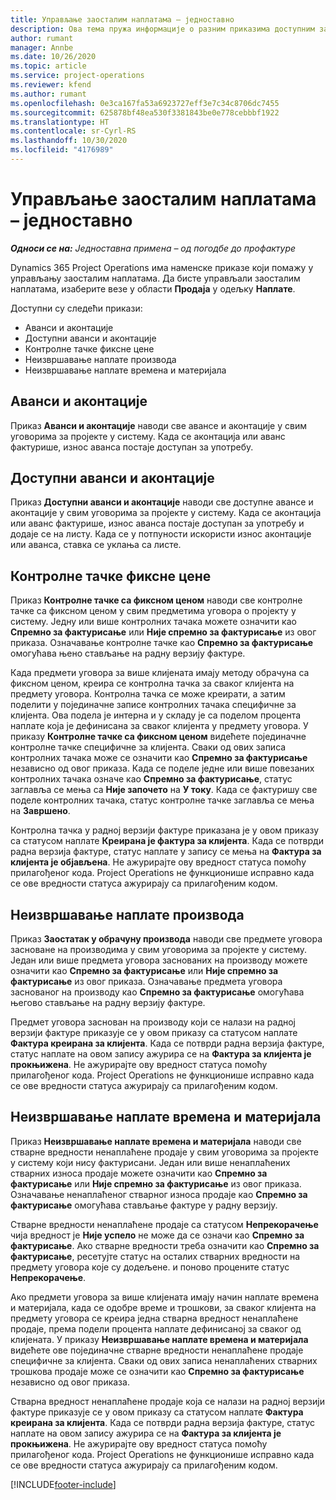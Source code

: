 ```yaml
---
title: Управљање заосталим наплатама – једноставно
description: Ова тема пружа информације о разним приказима доступним за коришћење приликом управљања заосталим наплатама.
author: rumant
manager: Annbe
ms.date: 10/26/2020
ms.topic: article
ms.service: project-operations
ms.reviewer: kfend
ms.author: rumant
ms.openlocfilehash: 0e3ca167fa53a6923727eff3e7c34c8706dc7455
ms.sourcegitcommit: 625878bf48ea530f3381843be0e778cebbbf1922
ms.translationtype: HT
ms.contentlocale: sr-Cyrl-RS
ms.lasthandoff: 10/30/2020
ms.locfileid: "4176989"
---
```

# <a name="manage-the-billing-backlog---lite"></a>Управљање заосталим наплатама – једноставно

_**Односи се на:** Једноставна примена – од погодбе до профактуре_

Dynamics 365 Project Operations има наменске приказе који помажу у управљању заосталим наплатама. Да бисте управљали заосталим наплатама, изаберите везе у области **Продаја** у одељку **Наплате**. 

Доступни су следећи прикази:

- Аванси и аконтације
- Доступни аванси и аконтације
- Контролне тачке фиксне цене
- Неизвршавање наплате производа
- Неизвршавање наплате времена и материјала

## <a name="retainers-and-advances"></a>Аванси и аконтације

Приказ **Аванси и аконтације** наводи све авансе и аконтације у свим уговорима за пројекте у систему. Када се аконтација или аванс фактурише, износ аванса постаје доступан за употребу.

## <a name="available-retainers-and-advances"></a>Доступни аванси и аконтације

Приказ **Доступни аванси и аконтације** наводи све доступне авансе и аконтације у свим уговорима за пројекте у систему. Када се аконтација или аванс фактурише, износ аванса постаје доступан за употребу и додаје се на листу. Када се у потпуности искористи износ аконтације или аванса, ставка се уклања са листе.

## <a name="fixed-price-milestones"></a>Контролне тачке фиксне цене

Приказ **Контролне тачке са фиксном ценом** наводи све контролне тачке са фиксном ценом у свим предметима уговора о пројекту у систему. Једну или више контролних тачака можете означити као **Спремно за фактурисање** или **Није спремно за фактурисање** из овог приказа. Означавање контролне тачке као **Спремно за фактурисање** омогућава њено стављање на радну верзију фактуре.

Када предмети уговора за више клијената имају методу обрачуна са фиксном ценом, креира се контролна тачка за сваког клијента на предмету уговора. Контролна тачка се може креирати, а затим поделити у појединачне записе контролних тачака специфичне за клијента. Ова подела је интерна и у складу је са поделом процента наплате која је дефинисана за сваког клијента у предмету уговора. У приказу **Контролне тачке са фиксном ценом** видећете појединачне контролне тачке специфичне за клијента. Сваки од ових записа контролних тачака може се означити као **Спремно за фактурисање** независно од овог приказа. Када се поделе једне или више повезаних контролних тачака означе као **Спремно за фактурисање**, статус заглавља се мења са **Није започето** на **У току**. Када се фактуришу све поделе контролних тачака, статус контролне тачке заглавља се мења на **Завршено**.

Контролна тачка у радној верзији фактуре приказана је у овом приказу са статусом наплате **Креирана је фактура за клијента**. Када се потврди радна верзија фактуре, статус наплате у запису се мења на **Фактура за клијента је објављена**. Не ажурирајте ову вредност статуса помоћу прилагођеног кода. Project Operations не функционише исправно када се ове вредности статуса ажурирају са прилагођеним кодом.

## <a name="product-billing-backlog"></a>Неизвршавање наплате производа

Приказ **Заостатак у обрачуну производа** наводи све предмете уговора засноване на производима у свим уговорима за пројекте у систему. Један или више предмета уговора заснованих на производу можете означити као **Спремно за фактурисање** или **Није спремно за фактурисање** из овог приказа. Означавање предмета уговора заснованог на производу као **Спремно за фактурисање** омогућава његово стављање на радну верзију фактуре.

Предмет уговора заснован на производу који се налази на радној верзији фактуре приказује се у овом приказу са статусом наплате **Фактура креирана за клијента**. Када се потврди радна верзија фактуре, статус наплате на овом запису ажурира се на **Фактура за клијента је прокњижена**. Не ажурирајте ову вредност статуса помоћу прилагођеног кода. Project Operations не функционише исправно када се ове вредности статуса ажурирају са прилагођеним кодом.

## <a name="time-and-material-billing-backlog"></a>Неизвршавање наплате времена и материјала

Приказ **Неизвршавање наплате времена и материјала** наводи све стварне вредности ненаплаћене продаје у свим уговорима за пројекте у систему који нису фактурисани. Један или више ненаплаћених стварних износа продаје можете означити као **Спремно за фактурисање** или **Није спремно за фактурисање** из овог приказа. Означавање ненаплаћеног стварног износа продаје као **Спремно за фактурисање** омогућава стављање фактуре у радну верзију.

Стварне вредности ненаплаћене продаје са статусом **Непрекорачење** чија вредност је **Није успело** не може да се означи као **Спремно за фактурисање**. Ако стварне вредности треба означити као **Спремно за фактурисање**, ресетујте статус на осталих стварних вредности на предмету уговора које су додељене. и поново процените статус **Непрекорачење**.

Ако предмети уговора за више клијената имају начин наплате времена и материјала, када се одобре време и трошкови, за сваког клијента на предмету уговора се креира једна стварна вредност ненаплаћене продаје, према подели процента наплате дефинисаној за сваког од клијената. У приказу **Неизвршавање наплате времена и материјала** видећете ове појединачне стварне вредности ненаплаћене продаје специфичне за клијента. Сваки од ових записа ненаплаћених стварних трошкова продаје може се означити као **Спремно за фактурисање** независно од овог приказа.

Стварна вредност ненаплаћене продаје која се налази на радној верзији фактуре приказује се у овом приказу са статусом наплате **Фактура креирана за клијента**. Када се потврди радна верзија фактуре, статус наплате на овом запису ажурира се на **Фактура за клијента је прокњижена**. Не ажурирајте ову вредност статуса помоћу прилагођеног кода. Project Operations не функционише исправно када се ове вредности статуса ажурирају са прилагођеним кодом.


[!INCLUDE[footer-include](../../includes/footer-banner.md)]